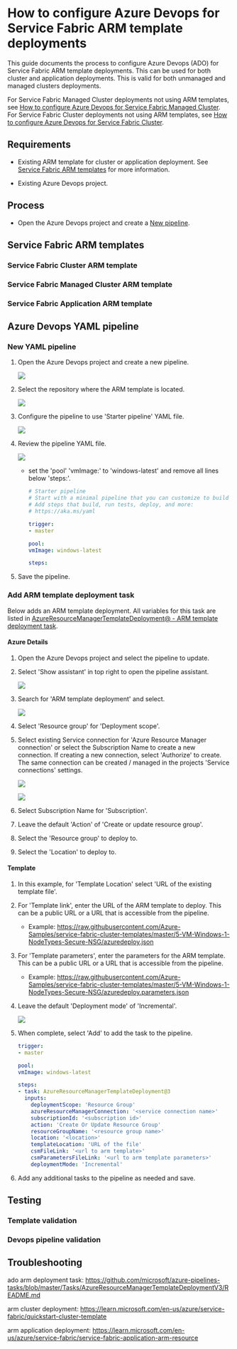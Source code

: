 # How to configure Azure Devops for Service Fabric ARM template deployments

This guide documents the process to configure Azure Devops (ADO) for Service Fabric ARM template deployments. This can be used for both cluster and application deployments. This is valid for both unmanaged and managed clusters deployments.

For Service Fabric Managed Cluster deployments not using ARM templates, see [How to configure Azure Devops for Service Fabric Managed Cluster](../How%20to%20configure%20Azure%20Devops%20for%20Service%20Fabric%20managed%20cluster.md). For Service Fabric Cluster deployments not using ARM templates, see [How to configure Azure Devops for Service Fabric Cluster](../How%20to%20configure%20Azure%20Devops%20for%20Service%20Fabric%20cluster.md).

## Requirements

- Existing ARM template for cluster or application deployment. See [Service Fabric ARM templates](#service-fabric-arm-templates) for more information.

- Existing Azure Devops project.

<!-- todo -->

## Process

- Open the Azure Devops project and create a [New pipeline](#new-pipeline).

<!-- todo -->

## Service Fabric ARM templates

### Service Fabric Cluster ARM template

### Service Fabric Managed Cluster ARM template

### Service Fabric Application ARM template

## Azure Devops YAML pipeline

### New YAML pipeline

1. Open the Azure Devops project and create a new pipeline.

    ![](../media/how-to-configure-azure-devops-for-service-fabric-arm-deployments/ado-new-pipeline.png)

1. Select the repository where the ARM template is located.

    ![](../media/how-to-configure-azure-devops-for-service-fabric-arm-deployments/ado-new-pipeline-repo.png)

1. Configure the pipeline to use 'Starter pipeline' YAML file.

    ![](../media/how-to-configure-azure-devops-for-service-fabric-arm-deployments/ado-new-pipeline-yaml.png)

1. Review the pipeline YAML file.

    ![](../media/how-to-configure-azure-devops-for-service-fabric-arm-deployments/ado-new-pipeline-yaml-review.png)

    - set the 'pool' 'vmImage:' to 'windows-latest' and remove all lines below 'steps:'.
    
        ```yaml
        # Starter pipeline
        # Start with a minimal pipeline that you can customize to build and deploy your code.
        # Add steps that build, run tests, deploy, and more:
        # https://aka.ms/yaml

        trigger:
        - master

        pool:
        vmImage: windows-latest

        steps:
        ```

1. Save the pipeline.

### Add ARM template deployment task

Below adds an ARM template deployment. All variables for this task are listed in [AzureResourceManagerTemplateDeployment@ - ARM template deployment task](https://learn.microsoft.com/azure/devops/pipelines/tasks/reference/azure-resource-manager-template-deployment-v3?view=azure-pipelines). 

#### Azure Details

1. Open the Azure Devops project and select the pipeline to update.

1. Select 'Show assistant' in top right to open the pipeline assistant.

    ![](../media/how-to-configure-azure-devops-for-service-fabric-arm-deployments/ado-new-pipeline-assistant.png)

1. Search for 'ARM template deployment' and select.

    ![](../media/how-to-configure-azure-devops-for-service-fabric-arm-deployments/ado-new-pipeline-assistant-arm.png)

1. Select 'Resource group' for 'Deployment scope'.

1. Select existing Service connection for 'Azure Resource Manager connection' or select the Subscription Name to create a new connection. If creating a new connection, select 'Authorize' to create. The same connection can be created / managed in the projects 'Service connections' settings.

    ![](../media/how-to-configure-azure-devops-for-service-fabric-arm-deployments/ado-new-pipeline-assistant-arm-connection.png)

    ![](../media/how-to-configure-azure-devops-for-service-fabric-arm-deployments/ado-new-pipeline-assistant-arm-service-connection.png)

1. Select Subscription Name for 'Subscription'.

1. Leave the default 'Action' of 'Create or update resource group'.

1. Select the 'Resource group' to deploy to.

1. Select the 'Location' to deploy to.


#### Template

1. In this example, for 'Template Location' select 'URL of the existing template file'.

1. For 'Template link', enter the URL of the ARM template to deploy. This can be a public URL or a URL that is accessible from the pipeline.

    - Example: https://raw.githubusercontent.com/Azure-Samples/service-fabric-cluster-templates/master/5-VM-Windows-1-NodeTypes-Secure-NSG/azuredeploy.json

1. For 'Template parameters', enter the parameters for the ARM template. This can be a public URL or a URL that is accessible from the pipeline.

    - Example: https://raw.githubusercontent.com/Azure-Samples/service-fabric-cluster-templates/master/5-VM-Windows-1-NodeTypes-Secure-NSG/azuredeploy.parameters.json

1. Leave the default 'Deployment mode' of 'Incremental'.

    ![](../media/how-to-configure-azure-devops-for-service-fabric-arm-deployments/ado-new-pipeline-assistant-arm-template-settings.png)

1. When complete, select 'Add' to add the task to the pipeline.

    ```yaml
    trigger:
    - master

    pool:
    vmImage: windows-latest

    steps:
    - task: AzureResourceManagerTemplateDeployment@3
      inputs:
        deploymentScope: 'Resource Group'
        azureResourceManagerConnection: '<service connection name>'
        subscriptionId: '<subscription id>'
        action: 'Create Or Update Resource Group'
        resourceGroupName: '<resource group name>'
        location: '<location>'
        templateLocation: 'URL of the file'
        csmFileLink: '<url to arm template>'
        csmParametersFileLink: '<url to arm template parameters>'
        deploymentMode: 'Incremental'
    ```

1. Add any additional tasks to the pipeline as needed and save.

## Testing

### Template validation

### Devops pipeline validation


## Troubleshooting


<!-- tsg source info reference -->
ado arm deployment task:
https://github.com/microsoft/azure-pipelines-tasks/blob/master/Tasks/AzureResourceManagerTemplateDeploymentV3/README.md

arm cluster deployment:
https://learn.microsoft.com/en-us/azure/service-fabric/quickstart-cluster-template

arm application deployment:
https://learn.microsoft.com/en-us/azure/service-fabric/service-fabric-application-arm-resource